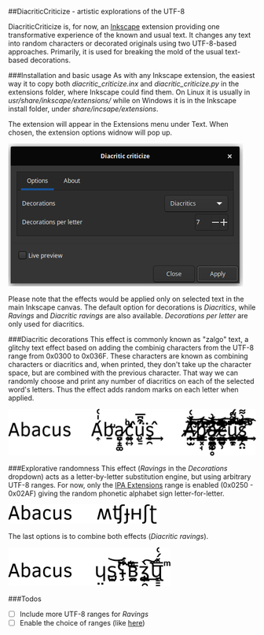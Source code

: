 ##DiacriticCriticize - artistic explorations of the UTF-8

DiacriticCriticize is, for now, an [Inkscape](https://inkscape.org/en/) extension providing one transformative experience 
of the known and usual text. It changes any text into random characters or decorated originals using two UTF-8-based approaches.
Primarily, it is  used for breaking the mold of the usual text-based decorations.

###Installation and basic usage
As with any Inkscape extension, the easiest way it to copy both *diacritic_criticize.inx* and *diacritic_criticize.py* in the
extensions folder, where Inkscape could find them. On Linux it is usually in *usr/share/inkscape/extensions/* while on 
Windows it is in the Inkscape install folder, under *share/incsape/extensions*.

The extension will appear in the Extensions menu under Text. When chosen, the extension options widnow will pop up.

![DiacrtitcExtrension pop-up](./resources/diacriticextension.png)

Please note that the effects would be applied only on selected text in the main Inkscape canvas. The default option for
decorations is *Diacritics*, while *Ravings* and *Diacritic ravings* are also available. *Decorations per letter* are only
used for diacritics.

###Diacritic decorations
This effect is commonly known as "zalgo" text, a glitchy text effect based on adding the combinig characters from the UTF-8 range 
from 0x0300 to 0x036F. These characters are known as combining characters or diacritics and, when printed, they don't take up the character
space, but are combined with the previous character. That way we can randomly choose and print any number of diacritics on
each of the selected word's letters. Thus the effect adds random marks on each letter when applied.

![DiacrticDecorations](./resources/diacritics.png)


###Explorative randomness
This effect (*Ravings* in the *Decorations* dropdown) acts as a letter-by-letter substitution engine, but using arbitrary 
UTF-8 ranges. For now, only the [IPA Extensions](https://en.wikipedia.org/wiki/IPA_Extensions) range is enabled (0x0250 - 0x02AF)
giving the random phonetic alphabet sign letter-for-letter.

![RavingDecorations](./resources/ravings.png)

The last options is to combine both effects (*Diacritic ravings*).

![RavingDiacritics](./resources/diaravings.png)

###Todos

- [ ] Include more UTF-8 ranges for *Ravings*
- [ ] Enable the choice of ranges (like [here](https://www.utf8-chartable.de/unicode-utf8-table.pl))